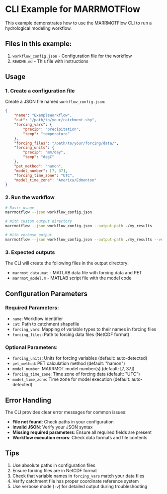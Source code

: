 # CLI Example for MARRMOTFlow

This example demonstrates how to use the MARRMOTFlow CLI to run a hydrological modeling workflow.

## Files in this example:

1. `workflow_config.json` - Configuration file for the workflow
2. `README.md` - This file with instructions

## Usage

### 1. Create a configuration file

Create a JSON file named `workflow_config.json`:

```json
{
    "name": "ExampleWorkflow",
    "cat": "/path/to/your/catchment.shp",
    "forcing_vars": {
        "precip": "precipitation",
        "temp": "temperature"
    },
    "forcing_files": "/path/to/your/forcing/data/",
    "forcing_units": {
        "precip": "mm/day",
        "temp": "degC"
    },
    "pet_method": "hamon",
    "model_number": [7, 37],
    "forcing_time_zone": "UTC",
    "model_time_zone": "America/Edmonton"
}
```

### 2. Run the workflow

```bash
# Basic usage
marrmotflow --json workflow_config.json

# With custom output directory
marrmotflow --json workflow_config.json --output-path ./my_results

# With verbose output
marrmotflow --json workflow_config.json --output-path ./my_results --verbose
```

### 3. Expected outputs

The CLI will create the following files in the output directory:
- `marrmot_data.mat` - MATLAB data file with forcing data and PET
- `marrmot_model.m` - MATLAB script file with the model code

## Configuration Parameters

### Required Parameters:
- `name`: Workflow identifier
- `cat`: Path to catchment shapefile
- `forcing_vars`: Mapping of variable types to their names in forcing files
- `forcing_files`: Path to forcing data files (NetCDF format)

### Optional Parameters:
- `forcing_units`: Units for forcing variables (default: auto-detected)
- `pet_method`: PET calculation method (default: "hamon")
- `model_number`: MARRMOT model number(s) (default: [7, 37])
- `forcing_time_zone`: Time zone of forcing data (default: "UTC")
- `model_time_zone`: Time zone for model execution (default: auto-detected)

## Error Handling

The CLI provides clear error messages for common issues:

- **File not found**: Check paths in your configuration
- **Invalid JSON**: Verify your JSON syntax
- **Missing required parameters**: Ensure all required fields are present
- **Workflow execution errors**: Check data formats and file contents

## Tips

1. Use absolute paths in configuration files
2. Ensure forcing files are in NetCDF format
3. Check that variable names in `forcing_vars` match your data files
4. Verify catchment file has proper coordinate reference system
5. Use verbose mode (`-v`) for detailed output during troubleshooting
